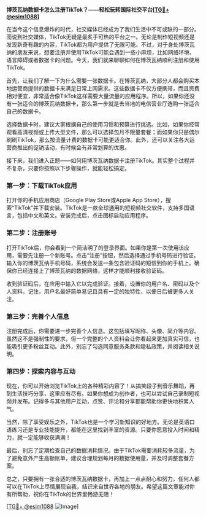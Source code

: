 **博茨瓦纳数据卡怎么注册TikTok？——轻松玩转国际社交平台[[TG💪+ @esim1088](https://t.me/s/esim1088)]**

在当今这个信息爆炸的时代，社交媒体已经成为了我们生活中不可或缺的一部分。而说到社交媒体，TikTok无疑是最炙手可热的平台之一。无论是制作短视频还是发现新奇有趣的内容，TikTok都为用户提供了无限可能。不过，对于身处博茨瓦纳的朋友来说，想要注册并使用TikTok可能会遇到一些小麻烦，比如网络环境、语言障碍或者数据卡的问题。今天，我们就来聊聊如何在博茨瓦纳顺利注册和使用TikTok。

首先，让我们了解一下为什么需要一张数据卡。在博茨瓦纳，大部分人都会购买本地运营商提供的数据卡来满足日常上网需求。这些数据卡不仅方便携带，而且资费相对便宜，非常适合像TikTok这样需要大量流量的应用程序。所以，如果你还没有一张适合的博茨瓦纳数据卡，那么第一步就是去当地的电信营业厅选购一张适合自己的数据卡。

选择数据卡时，建议大家根据自己的使用习惯和预算进行挑选。比如，如果你经常观看高清视频或上传大型文件，那么可以选择包月不限量套餐；而如果你只是偶尔刷刷TikTok，那么按流量计费的数据卡可能更适合你。此外，还可以关注各大运营商推出的促销活动，有时候会有非常划算的优惠。

接下来，我们进入正题——如何用博茨瓦纳数据卡注册TikTok。其实整个过程并不复杂，只要你按照以下步骤操作，就能轻松搞定。

### 第一步：下载TikTok应用

打开你的手机应用商店（Google Play Store或Apple App Store），搜索“TikTok”并下载安装。TikTok是一款全球通用的短视频社交软件，支持多国语言，包括中文和英文。安装完成后，点击图标启动应用程序。

### 第二步：注册账号

打开TikTok后，你会看到一个简洁明了的登录界面。如果你是第一次使用该应用，需要先注册一个新账号。点击“注册”按钮，然后选择通过手机号码进行验证。输入你的博茨瓦纳手机号码，系统会发送一条包含验证码的短信到你的手机上。确保你已经连接上了博茨瓦纳的数据网络，这样才能顺利接收验证码。

收到验证码后，在应用中输入它以完成验证。接着，设置你的用户名、密码以及个人资料。记住，用户名最好简单易记且具有一定的独特性，以便日后被更多人关注。

### 第三步：完善个人信息

注册完成后，你需要进一步完善个人信息。这包括填写昵称、头像、简介等内容。虽然这不是强制性的要求，但一个完整的个人资料会让你看起来更加真实可信，也能吸引更多粉丝互动。此外，别忘了勾选同意服务条款和隐私政策，并阅读相关说明。

### 第四步：探索内容与互动

现在，你可以开始浏览TikTok上的各种精彩内容了！从搞笑段子到音乐舞蹈，再到生活技巧分享，这里应有尽有。如果你想成为创作者，也可以尝试自己录制短视频并发布。记得多与其他用户互动，点赞、评论和分享都能帮助你更快地积累人气。

当然，除了享受娱乐之外，TikTok也是一个学习新知识的好地方。无论是英语口语练习还是专业技能提升，都能在这里找到丰富的资源。只要你愿意投入时间和精力，就一定能够收获满满！

最后，别忘了定期检查自己的数据消耗情况。由于TikTok需要消耗较多流量，为了避免意外产生高额账单，建议合理规划每月的数据使用量，并及时调整套餐方案。

总之，只要拥有一张合适的博茨瓦纳数据卡，再加上一点点耐心和努力，任何人都可以在TikTok上尽情展现自我，结识来自世界各地的朋友。希望这篇文章能对你有所帮助，祝你在TikTok的世界里畅游无阻！

[[TG💪+ @esim1088](https://t.me/s/esim1088) ![Image](https://i.postimg.cc/4NQfJmqS/Snipaste-2025-05-13-00-14-12.png)]
